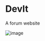 # DevIt

A forum website

![image](https://github.com/user-attachments/assets/4f71fc9c-3b90-442e-8653-53e3a9e0a364)
